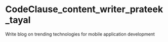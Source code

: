 # CodeClause_content_writer_prateek_tayal
Write blog on trending technologies for mobile application development
